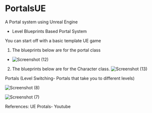 # PortalsUE
A Portal system using Unreal Engine



* Level Blueprints Based Portal System 


You can start off with a basic template UE game

1. The blueprints below are for the portal class
* ![Screenshot (12)](https://user-images.githubusercontent.com/42121176/150234949-d8655729-b8f6-4452-8390-9d361bb229a7.png)







2. The blueprints below are for the Character class.
![Screenshot (13)](https://user-images.githubusercontent.com/42121176/150234976-e44c8cbe-1862-48ce-8e09-6484222198a8.png)








Portals (Level Switching- Portals that take you to different levels)

![Screenshot (8)](https://user-images.githubusercontent.com/42121176/150235241-b02a61c6-8661-4783-96b2-947a52d935e2.png)


![Screenshot (7)](https://user-images.githubusercontent.com/42121176/150235246-7857917b-9b9a-4fa5-b2f5-b0d9c825b0d5.png)





References: UE Protals- Youtube
